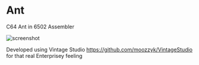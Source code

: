 Ant
===

C64 Ant in 6502 Assembler

![screenshot](https://raw.github.com/bjartwolf/Ant/master/screenshot.png)

Developed using Vintage Studio https://github.com/moozzyk/VintageStudio
for that real Enterprisey feeling
